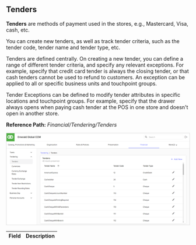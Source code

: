 ## Tenders

**Tenders** are methods of payment used in the stores, e.g., Mastercard, Visa, cash, etc.

You can create new tenders, as well as track tender criteria, such as the tender code, tender name and tender type, etc.

Tenders are defined centrally. On creating a new tender, you can define a range of different tender criteria, and specify any relevant exceptions. For example, specify that credit card tender is always the closing tender, or that cash tenders cannot be used to refund to customers. An exception can be applied to all or specific business units and touchpoint groups.

Tender Exceptions can be defined to modify tender attributes in specific locations and touchpoint groups. For example, specify that the drawer always opens when paying cash tender at the POS in one store and doesn't open in another store.

**Reference Path:** *Financial/Tendering/Tenders*

![Tenders Screen](/Images/TendersScreen.png)

|**Field**|**Description**|
|---------|----------|